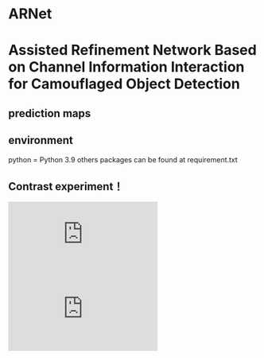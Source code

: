 # ARNet
# Assisted Refinement Network Based on Channel Information Interaction for Camouflaged Object Detection
## prediction maps 


## environment
python = Python 3.9
others packages can be found at requirement.txt

## Contrast experiment！ 

![image](https://github.com/user-attachments/files/18078118/fig6.pdf)
![image](https://github.com/user-attachments/files/18078120/xiaorong.pdf)
